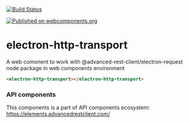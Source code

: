 [![Build Status](https://travis-ci.org/advanced-rest-client/api-url-data-model.svg?branch=stage)](https://travis-ci.org/advanced-rest-client/electron-http-transport)

[![Published on webcomponents.org](https://img.shields.io/badge/webcomponents.org-published-blue.svg)](https://www.webcomponents.org/element/advanced-rest-client/electron-http-transport)

# electron-http-transport

A web comonent to work with @advanced-rest-client/electron-request node package in web components environment

<!---
```
<custom-element-demo>
  <template>
    <link rel="import" href="electron-http-transport.html">
    <next-code-block></next-code-block>
  </template>
</custom-element-demo>
```
-->

```html
<electron-http-transport></electron-http-transport>
```

### API components

This components is a part of API components ecosystem: https://elements.advancedrestclient.com/
